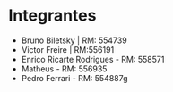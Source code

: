 # Integrantes
- Bruno Biletsky | RM: 554739
- Victor Freire | RM:556191
- Enrico Ricarte Rodrigues - RM: 558571
- Matheus - RM: 556935
- Pedro Ferrari - RM: 554887g
